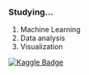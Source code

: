 ### Studying...
1. Machine Learning
2. Data analysis
3. Visualization

[![Kaggle Badge](https://img.shields.io/badge/kaggle-20BEFF?style=flat&logo=Kaggle&logoColor=white&link=https://www.kaggle.com/rakgyunim)](https://www.kaggle.com/rakgyunim)
